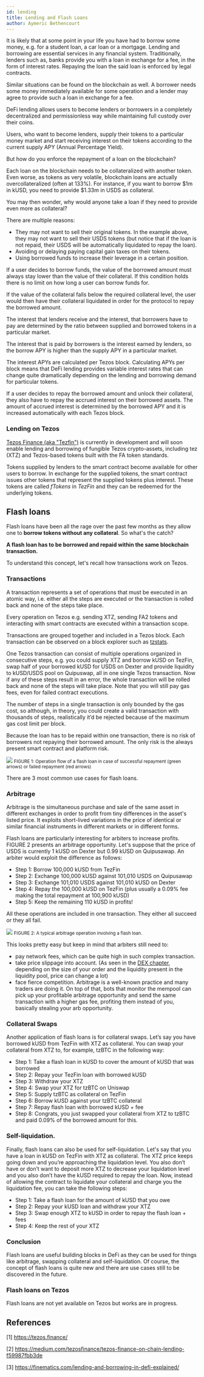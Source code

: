 ```yaml
---
id: lending
title: Lending and Flash Loans
author: Aymeric Bethencourt
---
```


It is likely that at some point in your life you have had to borrow some money, e.g. for a student loan, a car loan or a mortgage. Lending and borrowing are essential services in any financial system. Traditionally, lenders such as, banks provide you with a loan in exchange for a fee, in the form of interest rates. Repaying the loan the said loan is enforced by legal contracts. 

Similar situations can be found on the blockchain as well. A borrower needs some money immediately available for some operation and a lender may agree to provide such a loan in exchange for a fee. 

DeFi lending allows users to become lenders or borrowers in a completely decentralized and permissionless way while maintaining full custody over their coins. 

Users, who want to become lenders, supply their tokens to a particular money market and start receiving interest on their tokens according to the current supply APY (Annual Percentage Yield). 

But how do you enforce the repayment of a loan on the blockchain? 

Each loan on the blockchain needs to be collateralized with another token. Even worse, as tokens as very volatile, blockchain loans are actually overcollateralized (often at 133%). For instance, if you want to borrow $1m in kUSD, you need to provide $1.33m in USDS as collateral. 

You may then wonder, why would anyone take a loan if they need to provide even more as collateral?

There are multiple reasons:
- They may not want to sell their original tokens. In the example above, they may not want to sell their USDS tokens (but notice that if the loan is not repaid, their USDS will be automatically liquidated to repay the loan).
- Avoiding or delaying paying capital gain taxes on their tokens.
- Using borrowed funds to increase their leverage in a certain position. 

If a user decides to borrow funds, the value of the borrowed amount must always stay lower than the value of their collateral. If this condition holds there is no limit on how long a user can borrow funds for.

If the value of the collateral falls below the required collateral level, the user would then have their collateral liquidated in order for the protocol to repay the borrowed amount.

The interest that lenders receive and the interest, that borrowers have to pay are determined by the ratio between supplied and borrowed tokens in a particular market. 

The interest that is paid by borrowers is the interest earned by lenders, so the borrow APY is higher than the supply APY in a particular market.

The interest APYs are calculated per Tezos block. Calculating APYs per block means that DeFi lending provides variable interest rates that can change quite dramatically depending on the lending and borrowing demand for particular tokens. 

If a user decides to repay the borrowed amount and unlock their collateral, they also have to repay the accrued interest on their borrowed assets. The amount of accrued interest is determined by the borrowed APY and it is increased automatically with each Tezos block. 

### Lending on Tezos
[Tezos Finance (aka "Tezfin")](https://tezos.finance/) is currently in development and will soon enable lending and borrowing of fungible Tezos crypto-assets, including tez (XTZ) and Tezos-based tokens built with the FA token standards.

Tokens supplied by lenders to the smart contract become available for other users to borrow. In exchange for the supplied tokens, the smart contract issues other tokens that represent the supplied tokens plus interest. These tokens are called _fTokens_ in _TezFin_ and they can be redeemed for the underlying tokens. 

## Flash loans
Flash loans have been all the rage over the past few months as they allow one to **borrow tokens without any collateral**. So what's the catch?

**A flash loan has to be borrowed and repaid within the same blockchain transaction.** 

To understand this concept, let's recall how transactions work on Tezos.

### Transactions
A transaction represents a set of operations that must be executed in an atomic way, i.e. either all the steps are executed or the transaction is rolled back and none of the steps take place. 

Every operation on Tezos e.g. sending XTZ, sending FA2 tokens and interacting with smart contracts are executed within a transaction scope. 

Transactions are grouped together and included in a Tezos block. Each transaction can be observed on a block explorer such as [tzstats](https://tzstats.com/).

One Tezos transaction can consist of multiple operations organized in consecutive steps, e.g. you could supply XTZ and borrow kUSD on TezFin, swap half of your borrowed kUSD for USDS on Dexter and provide liquidity to kUSD/USDS pool on Quipuswap, all in one single Tezos transaction. Now if any of these steps result in an error, the whole transaction will be rolled back and none of the steps will take place. Note that you will still pay gas fees, even for failed contract executions.  

The number of steps in a single transaction is only bounded by the gas cost, so although, in theory, you could create a valid transaction with thousands of steps, realistically it’d be rejected because of the maximum gas cost limit per block. 

Because the loan has to be repaid within one transaction, there is no risk of borrowers not repaying their borrowed amount. The only risk is the always present smart contract and platform risk. 

![](../../static/img/defi/flash-loan.svg)
<small className="figure">FIGURE 1: Operation flow of a flash loan in case of successful repayment (green arrows) or failed repayment (red arrows)</small>

There are 3 most common use cases for flash loans. 

### Arbitrage
Arbitrage is the simultaneous purchase and sale of the same asset in different exchanges in order to profit from tiny differences in the asset's listed price. It exploits short-lived variations in the price of identical or similar financial instruments in different markets or in different forms.

Flash loans are particularly interesting for arbiters to increase profits. FIGURE 2 presents an arbitrage opportunity. Let's suppose that the price of USDS is currently 1 kUSD on Dexter but 0.99 kUSD on Quipusawap. An arbiter would exploit the difference as follows:

- Step 1: Borrow 100,000 kUSD from TezFin
- Step 2: Exchange 100,000 kUSD against 101,010 USDS on Quipusawap
- Step 3: Exchange 101,010 USDS against 101,010 kUSD on Dexter
- Step 4: Repay the 100,000 kUSD on TezFin (plus usually a 0.09% fee making the total repayment at 100,900 kUSD)
- Step 5: Keep the remaining 110 kUSD in profits!

All these operations are included in one transaction. They either all succeed or they all fail.


![](../../static/img/defi/arbitrage.svg)
<small className="figure">FIGURE 2: A typical arbitrage operation involving a flash loan.</small>

This looks pretty easy but keep in mind that arbiters still need to:
- pay network fees, which can be quite high in such complex transaction.
- take price slippage into account. (As seen in the [DEX chapter](/defi/dexs), depending on the size of your order and the liquidity present in the liquidity pool, price can change a lot)
- face fierce competition. Arbitrage is a well-known practice and many traders are doing it. On top of that, bots that monitor the mempool can pick up your profitable arbitrage opportunity and send the same transaction with a higher gas fee, profiting them instead of you, basically stealing your arb opportunity.

### Collateral Swaps
Another application of flash loans is for collateral swaps. Let’s say you have borrowed kUSD from TezFin with XTZ as collateral. You can swap your collateral from XTZ to, for example, tzBTC in the following way:

- Step 1: Take a flash loan in kUSD to cover the amount of kUSD that was borrowed
- Step 2: Repay your TezFin loan with borrowed kUSD 
- Step 3: Withdraw your XTZ 
- Step 4: Swap your XTZ for tzBTC on Uniswap 
- Step 5: Supply tzBTC as collateral on TezFin 
- Step 6: Borrow kUSD against your tzBTC collateral 
- Step 7: Repay flash loan with borrowed kUSD + fee 
- Step 8: Congrats, you just swapped your collateral from XTZ to tzBTC and paid 0.09% of the borrowed amount for this. 

### Self-liquidation.
Finally, flash loans can also be used for self-liquidation. Let's say that you have a loan in kUSD on TezFin with XTZ as collateral. The XTZ price keeps going down and you’re approaching the liquidation level. You also don’t have or don’t want to deposit more XTZ to decrease your liquidation level and you also don’t have the kUSD required to repay the loan. Now, instead of allowing the contract to liquidate your collateral and charge you the liquidation fee, you can take the following steps:

- Step 1: Take a flash loan for the amount of kUSD that you owe
- Step 2: Repay your kUSD loan and withdraw your XTZ
- Step 3: Swap enough XTZ to kUSD in order to repay the flash loan + fees 
- Step 4: Keep the rest of your XTZ 

### Conclusion
Flash loans are useful building blocks in DeFi as they can be used for things like arbitrage, swapping collateral and self-liquidation. Of course, the concept of flash loans is quite new and there are use cases still to be discovered in the future. 

### Flash loans on Tezos
Flash loans are not yet available on Tezos but works are in progress.

## References

[1] https://tezos.finance/

[2] https://medium.com/tezosfinance/tezos-finance-on-chain-lending-f59987fbb3de

[3] https://finematics.com/lending-and-borrowing-in-defi-explained/

